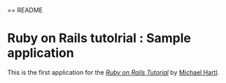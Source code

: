 == README
# Ruby on Rails tutolrial : Sample application

This is the first application for the
[*Ruby on Rails Tutorial*](http://railstutorial.jp/)
by [Michael Hartl](http://michaelhartl.com/).
